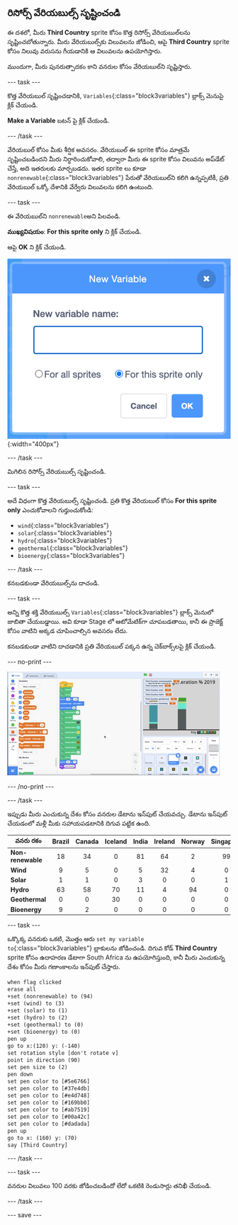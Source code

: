 ## రిసోర్స్ వేరియబుల్స్ సృష్టించండి

ఈ దశలో, మీరు **Third Country** sprite కోసం కొత్త రిసోర్స్ వేరియబుల్‌లను సృష్టించబోతున్నారు. మీరు వేరియబుల్స్‌కు విలువలను జోడించి, ఆపై **Third Country** sprite కోసం నిలువు వరుసను గీయడానికి ఆ విలువలను ఉపయోగిస్తారు.

ముందుగా, మీరు పునరుత్పాదకం కాని వనరుల కోసం వేరియబుల్‌ని సృష్టిస్తారు.

--- task ---

కొత్త వేరియబుల్ సృష్టించడానికి, `Variables`{:class="block3variables"} బ్లాక్స్ మెనుపై క్లిక్ చేయండి.

**Make a Variable** బటన్ పై క్లిక్ చేయండి.

--- /task ---

వేరియబుల్ కోసం మీకు శీర్షిక అవసరం. వేరియబుల్ ఈ sprite కోసం మాత్రమే సృష్టించబడిందని మీరు నిర్ధారించుకోవాలి, తద్వారా మీరు ఈ sprite కోసం విలువను అప్‌డేట్ చేస్తే, అది ఇతరులకు మార్చబడదు. ఇతర sprite లు కూడా `nonrenewable`{:class="block3variables"} పేరుతో వేరియబుల్‌ని కలిగి ఉన్నప్పటికీ, ప్రతి వేరియబుల్ ఒక్కో దేశానికి వేర్వేరు విలువలను కలిగి ఉంటుంది.

--- task ---

ఈ వేరియబుల్‌ని `nonrenewable`అని పిలవండి.

**ముఖ్యవిషయం**: **For this sprite only** ని క్లిక్ చేయండి.

ఆపై **OK** ని క్లిక్ చేయండి.

![ఎలక్ట్రిసిటీ నేమింగ్ వేరియబుల్స్ యొక్క png](images/electricity-naming-variables.png){:width="400px"}

--- /task ---

మిగిలిన రిసోర్స్ వేరియబుల్స్ సృష్టించండి.

--- task ---

అదే విధంగా కొత్త వేరియబుల్స్ సృష్టించండి. ప్రతి కొత్త వేరియబుల్ కోసం **For this sprite only** ఎంచుకోవాలని గుర్తుంచుకోండి:
+ `wind`{:class="block3variables"}
+ `solar`{:class="block3variables"}
+ `hydro`{:class="block3variables"}
+ `geothermal`{:class="block3variables"}
+ `bioenergy`{:class="block3variables"}

--- /task ---

కనబడకుండా వేరియబుల్స్‌ను దాచండి.

--- task ---

అన్ని కొత్త శక్తి వేరియబుల్స్ `Variables`{:class="block3variables"} బ్లాక్స్ మెనులో జాబితా చేయబడ్డాయి. అవి కూడా Stage లో ఆటోమేటిక్‌గా చూపబడతాయి, కానీ ఈ ప్రాజెక్ట్ కోసం వాటిని అక్కడ చూపించాల్సిన అవసరం లేదు.

కనబడకుండా వాటిని దాచడానికి ప్రతి వేరియబుల్ పక్కన ఉన్న చెక్‌బాక్స్‌లపై క్లిక్ చేయండి.

--- no-print ---

![దాగిన వేరియబుల్స్ యొక్క gif](images/hiding-variables.gif)

--- /no-print ---

--- /task ---

ఇప్పుడు మీరు ఎంచుకున్న దేశం కోసం వనరుల డేటాను ఇన్‌పుట్ చేయవచ్చు. డేటాను ఇన్‌పుట్ చేయడంలో మళ్లీ మీకు సహాయపడటానికి దిగువ పట్టిక ఉంది.

వనరు రకం | Brazil | Canada | Iceland | India | Ireland | Norway | Singapore | S.Africa | USA |
| --- | :---: | :---: | :---: | :---: | :---: | :---: | :---: | :---: | :---: |
**Non-renewable** | 18 | 34 | 0 | 81 | 64 | 2 | 99 | 94 | 83 |
**Wind** | 9 | 5 | 0 | 5 | 32 | 4 | 0 | 3 | 7 |
**Solar** | 1 | 1 | 0 | 3 | 0 | 0 | 1 | 1 | 2 |
**Hydro** | 63 | 58 | 70 | 11 | 4 | 94 | 0 | 2 | 7 |
**Geothermal** | 0 | 0 | 30 | 0 | 0 | 0 | 0 | 0 | 0 |
**Bioenergy** | 9 | 2 | 0 | 0 | 0 | 0 | 0 | 0 | 1 |

--- task ---

ఒక్కొక్క వనరుకు ఒకటి, మొత్తం ఆరు `set my variable to`{:class="block3variables"} బ్లాకులను జోడించండి. దిగువ కోడ్ **Third Country** sprite కోసం ఉదాహరణ డేటాగా South Africa ను ఉపయోగిస్తుంది, కానీ మీరు ఎంచుకున్న దేశం కోసం మీరు గణాంకాలను ఇన్‌పుట్ చేస్తారు.

```blocks3
when flag clicked
erase all
+set (nonrenewable) to (94)
+set (wind) to (3)
+set (solar) to (1)
+set (hydro) to (2)
+set (geothermal) to (0)
+set (bioenergy) to (0)
pen up
go to x:(120) y: (-140)
set rotation style [don't rotate v]
point in direction (90)
set pen size to (2)
pen down
set pen color to [#5e6766]
set pen color to [#37e4db]
set pen color to [#e4d748]
set pen color to [#169bb0]
set pen color to [#ab7519]
set pen color to [#00a42c]
set pen color to [#dadada]
pen up
go to x: (160) y: (70)
say [Third Country]
```

--- /task ---

--- task ---

వనరుల విలువలు 100 వరకు జోడించబడిందో లేదో ఒకటికి రెండుసార్లు తనిఖీ చేయండి.

--- /task ---

--- save ---
